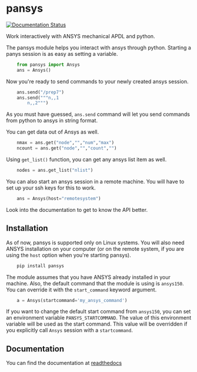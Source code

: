 # pansys

[![Documentation Status](http://readthedocs.org/projects/pansys/badge/?version=latest)](https://pansys.readthedocs.io/en/latest/?badge=latest)

Work interactively with ANSYS mechanical APDL and python.

The pansys module helps you interact with ansys through python. Starting a
panys session is as easy as setting a variable.

```python
    from pansys import Ansys
    ans = Ansys()
```

Now you're ready to send commands to your newly created ansys session.

```python
    ans.send("/prep7")
    ans.send("""n,,1
        n,,2""")
```

As you must have guessed, ``ans.send`` command will let you send commands
from python to ansys in string format.

You can get data out of Ansys as well.

```python
    nmax = ans.get("node","","num","max")
    ncount = ans.get("node","","count","")
```

Using ``get_list()`` function, you can get any ansys list item as well.

```python
    nodes = ans.get_list("nlist")
```

You can also start an ansys session in a remote machine. You will have to set up your ssh keys for this to work.

```python
    ans = Ansys(host="remotesystem")
```

Look into the documentation to get to know the API better.

## Installation

As of now, pansys is supported only on Linux systems. You will also need ANSYS installation on your computer
(or on the remote system, if you are using the ``host`` option when you're starting pansys).

```bash
    pip install pansys
```

The module assumes that you have ANSYS already installed in your machine. Also, the default command that the module is using
is ``ansys150``. You can override it with the ``start_command`` keyword argument.

```python
    a = Ansys(startcommand='my_ansys_command')
```

If you want to change the default start command from ``ansys150``, you can set an environment variable ``PANSYS_STARTCOMMAND``.
The value of this environment variable will be used as the start command. This value will be overridden if you explicitly call
``Ansys`` session with a ``startcommand``.

## Documentation

You can find the documentation at [readthedocs](https://pansys.readthedocs.io/en/latest/index.html)
